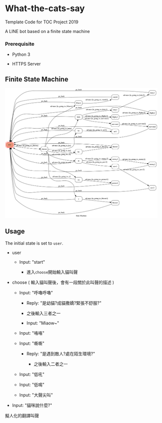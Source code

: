 # What-the-cats-say

Template Code for TOC Project 2019

A LINE bot based on a finite state machine

 ### Prerequisite
 
* Python 3

* HTTPS Server

## Finite State Machine

![fsm](./fsm.png)

## Usage

The initial state is set to `user`.

* user

	* Input: "start"
            
	    * 進入`choose`開始輸入貓叫聲
      
* choose ( 輸入貓叫聲後，會有一段關於此叫聲的描述 )

	* Input: "呼嚕呼嚕"
            
	    * Reply: "是幼貓?成貓撒嬌?緊張不舒服?"
                
		* 之後輸入三者之一
     
        * Input: "Miaow~"
	
	
	* Input: "咯咯"
	
	
	* Input: "嘶嘶"
            
	    * Reply: "是遇到敵人?處在陌生環境?"
	       
	       * 之後輸入二者之一
		
	* Input: "低吼"
	
	
	* Input: "低鳴"
	
	
	* Input: "大聲尖叫"
	
	
* Input: "貓咪說什麼?"

擬人化的翻譯叫聲
	
      
